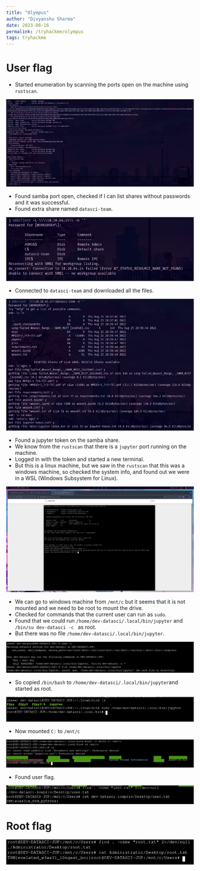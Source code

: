 ```yaml
---
title: "Olympus"
author: "Divyanshu Sharma"
date: 2023-06-16
permalink: /tryhackme/olympus 
tags: tryhackme
---
```


# User flag

- Started enumeration by scanning the ports open on the machine using `rustscan`.

![screenshot for ruststcan](https://raw.githubusercontent.com/divu050704/assets-holder/e1d8e0ff50d0bb5d640ec3eb2f004fb29764edde/tryhackme-screenshots/image.png)

- Found samba port open, checked if I can list shares without passwords and it was successful.
- Found extra share named `datasci-team`.

![screenshot for samba](https://raw.githubusercontent.com/divu050704/assets-holder/e116ef7761191ada992548ba63a247d1b40e0b5a/tryhackme-screenshots/Screenshot%202023-06-18%20182655.png)

- Connected to `datasci-team` and downloaded all the files.


![screenshot for share](https://raw.githubusercontent.com/divu050704/assets-holder/6fcfce18ae1a66d1e4b842b625c2723e90918b7e/tryhackme-screenshots/Screenshot%202023-06-18%20183145.png)

- Found a jupyter token on the samba share.
- We know from the `rustscan` that there is a `jupyter` port running on the machine.
- Logged in with the token and started a new terminal.
- But this is a linux machine, but we saw in the `rustscan` that this was a windows machine, so checked the system info, and found out we were in a WSL (Windows Subsystem for Linux).

![screenshot for wsl](https://raw.githubusercontent.com/divu050704/assets-holder/9379000d99afc48e9ee6102cac6783a2a46ed645/tryhackme-screenshots/Screenshot%202023-06-18%20183534.png)

- We can go to windows machine from `/mnt/c` but it seems that it is not mounted and we need to be root to mount the drive.
- Checked for commands that the current user can run as `sudo`.
- Found that we could run `/home/dev-datasci/.local/bin/jupyter` and `/bin/su dev-datasci -c ` as root. 
- But there was no file `/home/dev-datasci/.local/bin/jupyter`.

![sudo screenshot](https://raw.githubusercontent.com/divu050704/assets-holder/4980c287d9f23ad24fff10c5cb458e6422f8e4db/tryhackme-screenshots/Screenshot%202023-06-18%20184248.png)

- So copied `/bin/bash` to `/home/dev-datasci/.local/bin/jupyter`and started as root. 

![screenshot for root](https://raw.githubusercontent.com/divu050704/assets-holder/c9dc9d7af6716eaafccb46c6dd030d7146fca053/tryhackme-screenshots/Screenshot%202023-06-19%20165022.png)

- Now mounted `C:` to `/mnt/c`

![screenshot for mounted drive](https://raw.githubusercontent.com/divu050704/assets-holder/1a583fa47e051faa55e76fd0e144ffe36e785596/tryhackme-screenshots/Screenshot%202023-06-19%20165526.png)

- Found user flag.

![screenshot for user flag](https://raw.githubusercontent.com/divu050704/assets-holder/547cfffc5f130e65dc5c03604f328cf36d438137/tryhackme-screenshots/Screenshot%202023-06-19%20165728.png)

# Root flag

![screenshot for root flag](https://raw.githubusercontent.com/divu050704/assets-holder/54616ba797554aa1634cee4a7c6c3f4d3a66d61d/tryhackme-screenshots/Screenshot%202023-06-19%20165935.png)

